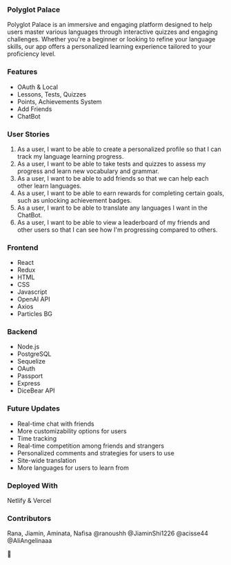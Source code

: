 ### Polyglot Palace 

Polyglot Palace is an immersive and engaging platform designed to help users master various languages through interactive quizzes and engaging challenges. Whether you're a beginner or looking to refine your language skills, our app offers a personalized learning experience tailored to your proficiency level.

### Features
- OAuth & Local 
- Lessons, Tests, Quizzes
- Points, Achievements System
- Add Friends
- ChatBot 

### User Stories 
1. As a user, I want to be able to create a personalized profile so that I can track my language learning progress.
2. As a user, I want to be able to take tests and quizzes to assess my progress and learn new vocabulary and grammar.
3. As a user, I want to be able to add friends so that we can help each other learn languages.
4. As a user, I want to be able to earn rewards for completing certain goals, such as unlocking achievement badges.
5. As a user, I want to be able to translate any languages I want in the ChatBot.
6. As a user, I want to be able to view a leaderboard of my friends and other users so that I can see how I'm progressing compared to others.

### Frontend 
- React
- Redux
- HTML
- CSS
- Javascript
- OpenAI API
- Axios
- Particles BG

### Backend
- Node.js
- PostgreSQL
- Sequelize
- OAuth
- Passport
- Express
- DiceBear API

### Future Updates 
- Real-time chat with friends
- More customizability options for users
- Time tracking
- Real-time competition among friends and strangers
- Personalized comments and strategies for users to use
- Site-wide translation
- More languages for users to learn from

### Deployed With
Netlify & Vercel

### Contributors
Rana, Jiamin, Aminata, Nafisa
@ranoushh
@JiaminShi1226
@acisse44
@AliAngelinaaa

🥳


